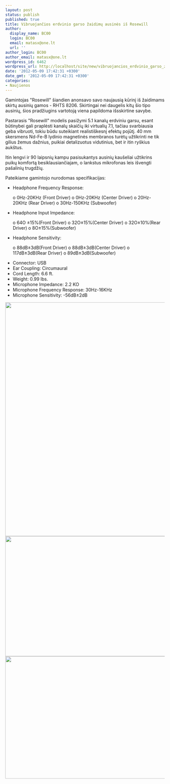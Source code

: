 ```yaml
---
layout: post
status: publish
published: true
title: Vibruojančios erdvinio garso žaidimų ausinės iš Rosewill
author:
  display_name: BC00
  login: BC00
  email: matasx@one.lt
  url: ''
author_login: BC00
author_email: matasx@one.lt
wordpress_id: 6462
wordpress_url: http://localhost/site/new/vibruojancios_erdvinio_garso_zaidimu_ausines_is_rosewill/
date: '2012-05-09 17:42:31 +0300'
date_gmt: '2012-05-09 17:42:31 +0300'
categories:
- Naujienos
---
```

<p>
	Gamintojas &quot;Rosewill&quot; &scaron;iandien anonsavo savo naujausią kūrinį i&scaron; žaidimams skirtų ausinių gamos - RHTS 8206. Skirtingai nei daugelis kitų &scaron;io tipo ausinių, &scaron;ios pradžiugins vartotoją viena papildoma i&scaron;sskirtine savybe.</p>
<p>
	Pastarasis &quot;Rosewill&quot; modelis pasižymi 5.1 kanalų erdviniu garsu, esant būtinybei gali praplėsti kanalų skaičių iki virtualių 7.1, tačiau svarbiausia geba vibruoti, tokiu būdu suteikiant realisti&scaron;kesnį efektų pojūtį. 40 mm skersmens Nd-Fe-B lydinio magnetinės membranos turėtų užtikrinti ne tik gilius žemus dažnius, puikiai detalizuotus vidutinius, bet ir itin ry&scaron;kius auk&scaron;tus.</p>
<p>
	Itin lengvi ir 90 laipsnių kampu pasisukantys ausinių kau&scaron;eliai užtikrins puikų komfortą besiklausiančiajam, o lankstus mikrofonas leis i&scaron;vengti pa&scaron;alinių trugdžių.</p>
<p>
	Pateikiame gamintojo nurodomas specifikacijas: &nbsp;</p>
<ul>
<li>
		Headphone Frequency Response:</li>
<p>	o 0Hz-20KHz (Front Driver) o 0Hz-20KHz (Center Driver) o 20Hz-20KHz (Rear Driver) o 30Hz-150KHz (Subwoofer)</p>
<li>
		Headphone Input Impedance:</li>
<p>	o 64O &plusmn;15%(Front Driver) o 32O&plusmn;15%(Center Driver) o 32O&plusmn;10%(Rear Driver) o 8O&plusmn;15%(Subwoofer)</p>
<li>
		Headphone Sensitivity:</li>
<p>	o 88dB&plusmn;3dB(Front Driver) o 88dB&plusmn;3dB(Center Driver) o 117dB&plusmn;3dB(Rear Driver) o 89dB&plusmn;3dB(Subwoofer)</p>
<li>
		Connector: USB</li>
<li>
		Ear Coupling: Circumaural</li>
<li>
		Cord Length: 6.6 ft.</li>
<li>
		Weight: 0.99 lbs.</li>
<li>
		Microphone Impedance: 2.2 KO</li>
<li>
		Microphone Frequency Response: 30Hz-16KHz</li>
<li>
		Microphone Sensitivity: -56dB&plusmn;2dB</li>
</ul>
<p>
	<img alt="" src="http://technews.lt/userfiles/88a.jpg" style="width: 520px; height: 738px;" /><img alt="" src="http://technews.lt/userfiles/88b.jpg" style="width: 520px; height: 379px;" /><img alt="" src="http://technews.lt/userfiles/88c.jpg" style="width: 520px; height: 386px;" /></p>
